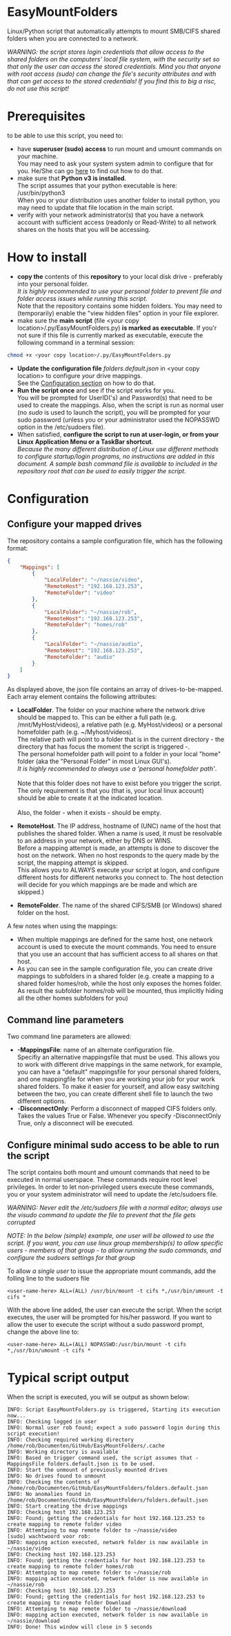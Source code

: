 # EasyMountFolders
Linux/Python script that automatically attempts to mount SMB/CIFS shared folders when you are connected to a network.

*WARNING: the script stores login credentials that allow access to the shared folders on the computers' local file system, with the security set so that only the user can access the stored credentials. Mind you that anyone with root access (sudo) can change the file's security attributes and with that can get access to the stored credentials! If you find this to big a risc, do not use this script!*


# Prerequisites
to be able to use this script, you need to:

- have **superuser (sudo) access** to run mount and umount commands on your machine.\
You may need to ask your system system admin to configure that for you. He/She can go [here](#configure-minimal-sudo-access-to-be-able-to-run-the-script) to find out how to do that.
- make sure that **Python v3 is installed**.\
The script assumes that your python executable is here: /usr/bin/python3\
When you or your distribution uses another folder to install python, you may need to update that file location in the main script.
- verify with your network administrator(s) that you have a network account with sufficient access (readonly or Read-Write) to all network shares on the hosts that you will be accessing.

# How to install

- **copy the** contents of this **repository** to your local disk drive - preferably into your personal folder.\
*It is highly recommended to use your personal folder to prevent file and folder access issues while running this script.*\
Note that the repository contains some hidden folders. You may need to (temporarily) enable the "view hidden files" option in your file explorer.
- make sure the **main script** (file \<your copy location\>/.py/EasyMountFolders.py) **is marked as executable**. If you'r not sure if this file is currently marked as executable, execute the following command in a terminal session:

```bash
chmod +x <your copy location>/.py/EasyMountFolders.py
```

- **Update the configuration file** *folders.default.json* in  \<your copy location\> to configure *your* drive mappings.\
See the [Configuration section](#configure-your-mapped-drives) on how to do that.
- **Run the script once** and see if the script works for you.\
You will be prompted for UserID('s) and Password(s) that need to be used to create the mappings. Also, when the script is run as normal user (no *sudo* is used to launch the script), you will be prompted for your sudo password (unless you or your administrator used the NOPASSWD option in the /etc/sudoers file).
- When satisfied, **configure the script to run at user-login, or from your Linux Application Menu or a TaskBar shortcut**.\
*Because the many different distribution of Linux use different methods to configure startup/login programs, no instructions are added in this document. A sample bash command file is available to included in the repository root that can be used to easily trigger the script.*


# Configuration

## Configure your mapped drives

The repository contains a sample configuration file, which has the following format:

```json
{
    "Mappings": [
        {
            "LocalFolder": "~/nassie/video",
            "RemoteHost": "192.168.123.253",
            "RemoteFolder": "video"
        },
        {
            "LocalFolder": "~/nassie/rob",
            "RemoteHost": "192.168.123.253",
            "RemoteFolder": "homes/rob"
        },
        {
            "LocalFolder": "~/nassie/audio",
            "RemoteHost": "192.168.123.253",
            "RemoteFolder": "audio"
        }
    ]
}
```

As displayed above, the json file contains an array of drives-to-be-mapped. Each array element contains the following attributes:

- **LocalFolder**. The folder on your machine where the network drive should be mapped to. This can be either a full path (e.g. /mnt/MyHost/videos), a relative path (e.g. MyHost/videos) or a personal homefolder path (e.g. ~/Myhost/videos).\
The relative path will point to a folder that is in the current directory - the directory that has focus the moment the script is triggered -.\
The personal homefolder path will point to a folder in your local "home" folder (aka the "Personal Folder" in most Linux GUI's).\
*It is highly recommended to always use a 'personal homefolder path'*.\
\
Note that this folder does not have to exist before you trigger the script. The only requirement is that you (that is, your local linux account) should be able to create it at the indicated location.\
\
Also, the folder - when it exists - should be empty.

- **RemoteHost**. The IP address, hostname of (UNC) name of the host that publishes the shared folder. When a name is used, it must be resolvable to an address in your network, either by DNS or WINS.\
Before a mapping attempt is made, an attempts is done to discover the host on the network. When no host responds to the query made by the script, the mapping attempt is skipped.\
This allows you to ALWAYS execute your script at logon, and configure different hosts for different networks you connect to. The host detection will decide for you which mappings are be made and which are skipped.)
- **RemoteFolder**. The name of the shared CIFS/SMB (or Windows) shared folder on the host.

A few notes when using the mappings:

- When multiple mappings are defined for the same host, one network account is used to execute the mount commands. You need to ensure that you use an account that has sufficient access to all shares on that host.
- As you can see in the sample configuration file, you can create drive mappings to subfolders in a shared folder (e.g. create a mapping to a shared folder homes/rob, while the host only exposes the homes folder. As result the subfolder homes/rob will be mounted, thus implicitly hiding all the other homes subfolders for you)

## Command line parameters

Two command line parameters are allowed:

- **-MappingsFile**: name of an alternate configuration file.\
Specifiy an alternative mappingsfile that must be used. This allows you to work with different drive mappings in the same network, for example, you can have a "default" mappingsfile for your personal shared folders, and one mappingfile for when you are working your job for your work shared folders. To make it easier for yourself, and allow easy switching between the two, you can create different shell file to launch the two different options.
- -**DisconnectOnly**: Perform a disconnect of mapped CIFS folders only. Takes the values True or False.
Whenever you specify -DisconnectOnly True, only a disconnect will be executed.


## Configure minimal sudo access to be able to run the script

The script contains both mount and umount commands that need to be executed in normal userspace. These commands require root level privileges. In order to let non-privileged users execute these commands, you or your system administrator will need to update the /etc/sudoers file.

*WARNING: Never edit the /etc/sudoers file with a normal editor; always use the visudo command to update the file to prevent that the file gets corrupted*

*NOTE: In the below (simple) example, one user will be allowed to use the script. If you want, you can use linux group membership(s) to allow specific users - members of that group - to allow running the sudo commands, and configure the sudoers settings for that group*

To allow *a single user* to issue the appropriate mount commands, add the folling line to the sudoers file

```text
<user-name-here> ALL=(ALL) /usr/bin/mount -t cifs *,/usr/bin/umount -t cifs *
```

With the above line added, the user can execute the script. When the script executes, the user will be prompted for his/her password. If you want to allow the user to execute the script without a sudo password prompt, change the above line to:

```text
<user-name-here> ALL=(ALL) NOPASSWD:/usr/bin/mount -t cifs *,/usr/bin/umount -t cifs *
```


# Typical script output

When the script is executed, you will se output as shown below:

```text
INFO: Script EasyMountFolders.py is triggered, Starting its execution now...
INFO: Checking logged in user
INFO: Normal user rob found; expect a sudo password login during this script execution!
INFO: Checking required working directory /home/rob/Documenten/GitHub/EasyMountFolders/.cache
INFO: Working directory is available
INFO: Based on trigger command used, the script assumes that -MappingsFile folders.default.json is to be used.
INFO: Start the unmount of previously mounted drives
INFO: No drives found to unmount
INFO: Checking the contents of /home/rob/Documenten/GitHub/EasyMountFolders/folders.default.json
INFO: No anomalies found in /home/rob/Documenten/GitHub/EasyMountFolders/folders.default.json
INFO: Start creating the drive mappings
INFO: Checking host 192.168.123.253
INFO: Found; getting the credentials for host 192.168.123.253 to create mapping to remote folder video
INFO: Attemtping to map remote folder to ~/nassie/video
[sudo] wachtwoord voor rob:            
INFO: mapping action executed, network folder is now available in ~/nassie/video
INFO: Checking host 192.168.123.253
INFO: Found; getting the credentials for host 192.168.123.253 to create mapping to remote folder homes/rob
INFO: Attemtping to map remote folder to ~/nassie/rob
INFO: mapping action executed, network folder is now available in ~/nassie/rob
INFO: Checking host 192.168.123.253
INFO: Found; getting the credentials for host 192.168.123.253 to create mapping to remote folder Download
INFO: Attemtping to map remote folder to ~/nassie/download
INFO: mapping action executed, network folder is now available in ~/nassie/download
INFO: Done! This window will close in 5 seconds
```